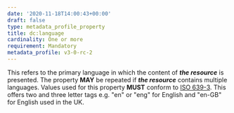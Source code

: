 ```yaml
---
date: '2020-11-18T14:00:43+00:00'
draft: false
type: metadata_profile_property
title: dc:language
cardinality: One or more
requirement: Mandatory
metadata_profile: v3-0-rc-2
---
```

This refers to the primary language in which the content of ***the resource*** is presented. The property **MAY** be repeated if ***the resource*** contains multiple languages. Values used for this property **MUST** conform to [ISO 639-3](https://iso639-3.sil.org/). This offers two and three letter tags e.g. &#34;en&#34; or &#34;eng&#34; for English and &#34;en-GB&#34; for English used in the UK.
